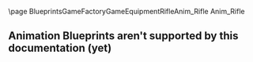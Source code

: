 \page BlueprintsGameFactoryGameEquipmentRifleAnim_Rifle Anim_Rifle
## Animation Blueprints aren't supported by this documentation (yet)
